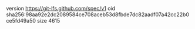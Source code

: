 version https://git-lfs.github.com/spec/v1
oid sha256:98aa92e2dc2089584ce708aceb53d8fbde7dc82aadf07a42cc22b0ce5fd49a50
size 4615
